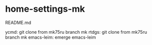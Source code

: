 # home-settings-mk

README.md

ycmd: git clone from mk75ru  branch mk
rtdgs: git clone from mk75ru branch mk
emacs-leim: emerge  emacs-leim



